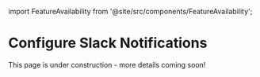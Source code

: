 import FeatureAvailability from '@site/src/components/FeatureAvailability';

# Configure Slack Notifications

<FeatureAvailability saasOnly />

This page is under construction - more details coming soon!